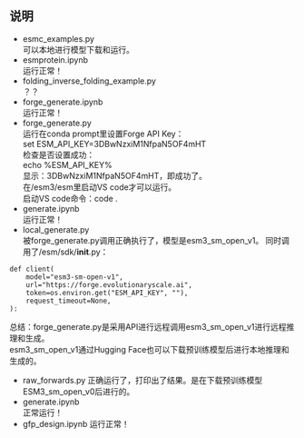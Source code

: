## 说明
- esmc_examples.py  
  可以本地进行模型下载和运行。
- esmprotein.ipynb  
  运行正常！
- folding_inverse_folding_example.py  
  ？？
- forge_generate.ipynb  
  运行正常！
- forge_generate.py  
  运行在conda prompt里设置Forge API Key：  
  set ESM_API_KEY=3DBwNzxiM1NfpaN5OF4mHT  
  检查是否设置成功：  
  echo %ESM_API_KEY%  
  显示：3DBwNzxiM1NfpaN5OF4mHT，即成功了。  
  在/esm3/esm里启动VS code才可以运行。  
  启动VS code命令：code .  
- generate.ipynb  
  运行正常！  
- local_generate.py  
  被forge_generate.py调用正确执行了，模型是esm3_sm_open_v1。
  同时调用了/esm/sdk/__init__.py：  
```
def client(
    model="esm3-sm-open-v1",
    url="https://forge.evolutionaryscale.ai",
    token=os.environ.get("ESM_API_KEY", ""),
    request_timeout=None,
):
```
 总结：forge_generate.py是采用API进行远程调用esm3_sm_open_v1进行远程推理和生成。  
 esm3_sm_open_v1通过Hugging Face也可以下载预训练模型后进行本地推理和生成的。  
- raw_forwards.py
正确运行了，打印出了结果。是在下载预训练模型ESM3_sm_open_v0后进行的。
- generate.ipynb  
  正常运行！  
- gfp_design.ipynb
  运行正常！    
